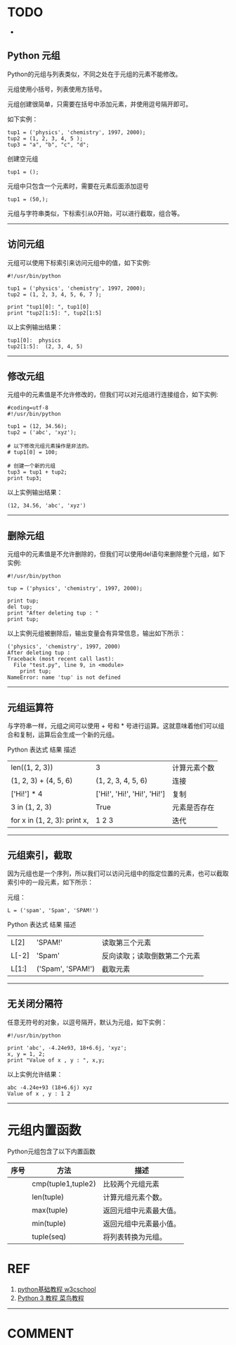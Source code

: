 
# TODO


  * 





## Python 元组


Python的元组与列表类似，不同之处在于元组的元素不能修改。

元组使用小括号，列表使用方括号。

元组创建很简单，只需要在括号中添加元素，并使用逗号隔开即可。

如下实例：


    tup1 = ('physics', 'chemistry', 1997, 2000);
    tup2 = (1, 2, 3, 4, 5 );
    tup3 = "a", "b", "c", "d";

创建空元组


    tup1 = ();

元组中只包含一个元素时，需要在元素后面添加逗号


    tup1 = (50,);


元组与字符串类似，下标索引从0开始，可以进行截取，组合等。



* * *





## 访问元组


元组可以使用下标索引来访问元组中的值，如下实例:


    #!/usr/bin/python
    
    tup1 = ('physics', 'chemistry', 1997, 2000);
    tup2 = (1, 2, 3, 4, 5, 6, 7 );
    
    print "tup1[0]: ", tup1[0]
    print "tup2[1:5]: ", tup2[1:5]


以上实例输出结果：


    tup1[0]:  physics
    tup2[1:5]:  (2, 3, 4, 5)





* * *





## 修改元组


元组中的元素值是不允许修改的，但我们可以对元组进行连接组合，如下实例:


    #coding=utf-8
    #!/usr/bin/python
    
    tup1 = (12, 34.56);
    tup2 = ('abc', 'xyz');
    
    # 以下修改元组元素操作是非法的。
    # tup1[0] = 100;
    
    # 创建一个新的元组
    tup3 = tup1 + tup2;
    print tup3;


以上实例输出结果：


    (12, 34.56, 'abc', 'xyz')





* * *





## 删除元组


元组中的元素值是不允许删除的，但我们可以使用del语句来删除整个元组，如下实例:


    #!/usr/bin/python
    
    tup = ('physics', 'chemistry', 1997, 2000);
    
    print tup;
    del tup;
    print "After deleting tup : "
    print tup;


以上实例元组被删除后，输出变量会有异常信息，输出如下所示：


    ('physics', 'chemistry', 1997, 2000)
    After deleting tup :
    Traceback (most recent call last):
      File "test.py", line 9, in <module>
        print tup;
    NameError: name 'tup' is not defined





* * *





## 元组运算符


与字符串一样，元组之间可以使用 + 号和 * 号进行运算。这就意味着他们可以组合和复制，运算后会生成一个新的元组。
<table class="reference" >
<tbody >
<tr >
Python 表达式
结果
描述
</tr>
<tr >

<td >len((1, 2, 3))
</td>

<td >3
</td>

<td >计算元素个数
</td>
</tr>
<tr >

<td >(1, 2, 3) + (4, 5, 6)
</td>

<td >(1, 2, 3, 4, 5, 6)
</td>

<td >连接
</td>
</tr>
<tr >

<td >['Hi!'] * 4
</td>

<td >['Hi!', 'Hi!', 'Hi!', 'Hi!']
</td>

<td >复制
</td>
</tr>
<tr >

<td >3 in (1, 2, 3)
</td>

<td >True
</td>

<td >元素是否存在
</td>
</tr>
<tr >

<td >for x in (1, 2, 3): print x,
</td>

<td >1 2 3
</td>

<td >迭代
</td>
</tr>
</tbody>
</table>



* * *





## 元组索引，截取


因为元组也是一个序列，所以我们可以访问元组中的指定位置的元素，也可以截取索引中的一段元素，如下所示：

元组：


    L = ('spam', 'Spam', 'SPAM!')



<table class="reference" >
<tbody >
<tr >
Python 表达式
结果
描述
</tr>
<tr >

<td >L[2]
</td>

<td >'SPAM!'
</td>

<td >读取第三个元素
</td>
</tr>
<tr >

<td >L[-2]
</td>

<td >'Spam'
</td>

<td >反向读取；读取倒数第二个元素
</td>
</tr>
<tr >

<td >L[1:]
</td>

<td >('Spam', 'SPAM!')
</td>

<td >截取元素
</td>
</tr>
</tbody>
</table>



* * *

## 无关闭分隔符


任意无符号的对象，以逗号隔开，默认为元组，如下实例：


    #!/usr/bin/python
    
    print 'abc', -4.24e93, 18+6.6j, 'xyz';
    x, y = 1, 2;
    print "Value of x , y : ", x,y;

以上实例允许结果：


    abc -4.24e+93 (18+6.6j) xyz
    Value of x , y : 1 2





* * *



# 元组内置函数

Python元组包含了以下内置函数

| 序号 | 方法               | 描述                   |
| ---- | ------------------ | ---------------------- |
|      | cmp(tuple1,tuple2) | 比较两个元组元素       |
|      | len(tuple)         | 计算元组元素个数。     |
|      | max(tuple)         | 返回元组中元素最大值。 |
|      | min(tuple)         | 返回元组中元素最小值。 |
|      | tuple(seq)         | 将列表转换为元组。     |









# REF

1. [python基础教程 w3cschool](https://www.w3cschool.cn/python/)
2. [Python 3 教程 菜鸟教程](http://www.runoob.com/python3/python3-tutorial.html)















* * *





# COMMENT



